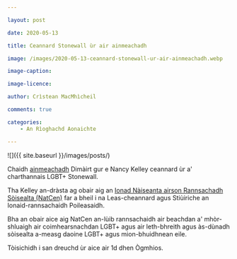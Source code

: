 ```yaml
---

layout: post

date: 2020-05-13

title: Ceannard Stonewall ùr air ainmeachadh

image: /images/2020-05-13-ceannard-stonewall-ur-air-ainmeachadh.webp

image-caption:

image-licence:

author: Crìstean MacMhìcheil

comments: true

categories:
    - An Rìoghachd Aonaichte

---
```


![]({{ site.baseurl }}/images/posts/)

Chaidh [ainmeachadh](https://www.stonewall.org.uk/about-us/news/stonewall-welcomes-nancy-kelley-new-ceo) Dimàirt gur e Nancy Kelley ceannard ùr a' charthannais LGBT+ Stonewall.

<!--more-->

Tha Kelley an-dràsta ag obair aig an [Ionad Nàiseanta airson Rannsachadh Sòisealta (NatCen)](http://natcen.ac.uk) far a bheil i na Leas-cheannard agus Stiùiriche an Ionaid-rannsachaidh Poileasaidh.

Bha an obair aice aig NatCen an-lùib rannsachaidh air beachdan a' mhòr-shluaigh air coimhearsnachdan LGBT+ agus air leth-bhreith agus às-dùnadh sòisealta a-measg daoine LGBT+ agus mion-bhuidhnean eile.

Tòisichidh i san dreuchd ùr aice air 1d dhen Ògmhios.
